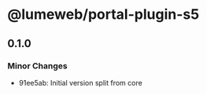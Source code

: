 # @lumeweb/portal-plugin-s5

## 0.1.0

### Minor Changes

- 91ee5ab: Initial version split from core
